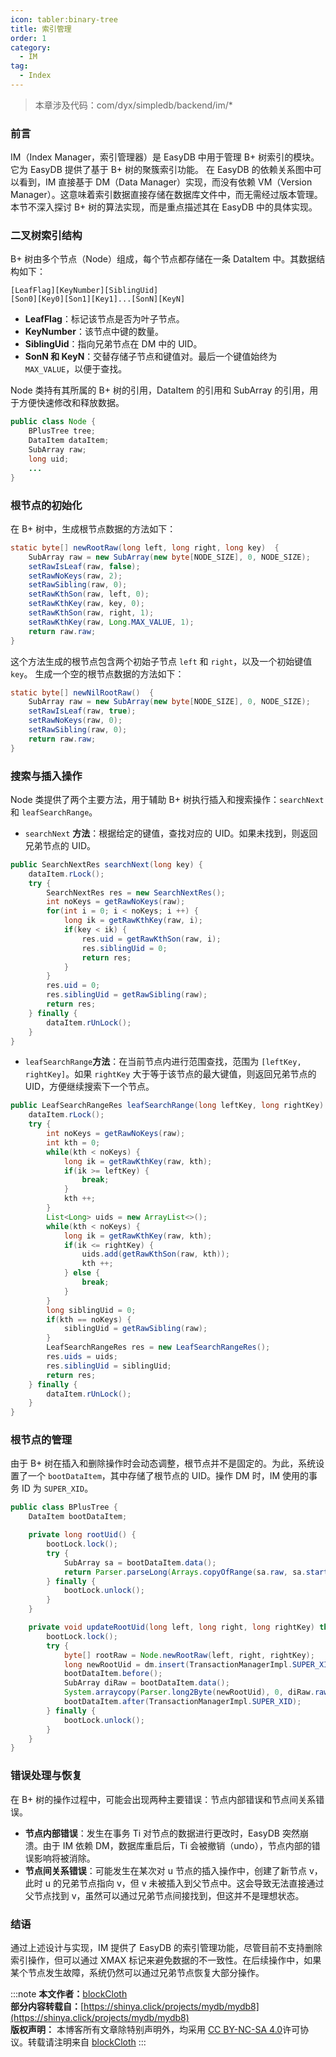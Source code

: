 ```yaml
---
icon: tabler:binary-tree
title: 索引管理
order: 1
category:
  - IM
tag:
  - Index
---
```


> 本章涉及代码：com/dyx/simpledb/backend/im/*

### 前言

IM（Index Manager，索引管理器）是 EasyDB 中用于管理 B+ 树索引的模块。它为 EasyDB 提供了基于 B+ 树的聚簇索引功能。
在 EasyDB 的依赖关系图中可以看到，IM 直接基于 DM（Data Manager）实现，而没有依赖 VM（Version Manager）。这意味着索引数据直接存储在数据库文件中，而无需经过版本管理。本节不深入探讨 B+ 树的算法实现，而是重点描述其在 EasyDB 中的具体实现。

### 二叉树索引结构

B+ 树由多个节点（Node）组成，每个节点都存储在一条 DataItem 中。其数据结构如下：

```
[LeafFlag][KeyNumber][SiblingUid]
[Son0][Key0][Son1][Key1]...[SonN][KeyN]
```

- **LeafFlag**：标记该节点是否为叶子节点。
- **KeyNumber**：该节点中键的数量。
- **SiblingUid**：指向兄弟节点在 DM 中的 UID。
- **SonN 和 KeyN**：交替存储子节点和键值对。最后一个键值始终为 `MAX_VALUE`，以便于查找。

Node 类持有其所属的 B+ 树的引用，DataItem 的引用和 SubArray 的引用，用于方便快速修改和释放数据。

```java
public class Node {
    BPlusTree tree;
    DataItem dataItem;
    SubArray raw;
    long uid;
    ...
}
```

### 根节点的初始化

在 B+ 树中，生成根节点数据的方法如下：

```java
static byte[] newRootRaw(long left, long right, long key)  {
    SubArray raw = new SubArray(new byte[NODE_SIZE], 0, NODE_SIZE);
    setRawIsLeaf(raw, false);
    setRawNoKeys(raw, 2);
    setRawSibling(raw, 0);
    setRawKthSon(raw, left, 0);
    setRawKthKey(raw, key, 0);
    setRawKthSon(raw, right, 1);
    setRawKthKey(raw, Long.MAX_VALUE, 1);
    return raw.raw;
}
```

这个方法生成的根节点包含两个初始子节点 `left` 和 `right`，以及一个初始键值 `key`。
生成一个空的根节点数据的方法如下：

```java
static byte[] newNilRootRaw()  {
    SubArray raw = new SubArray(new byte[NODE_SIZE], 0, NODE_SIZE);
    setRawIsLeaf(raw, true);
    setRawNoKeys(raw, 0);
    setRawSibling(raw, 0);
    return raw.raw;
}
```

### 搜索与插入操作

Node 类提供了两个主要方法，用于辅助 B+ 树执行插入和搜索操作：`searchNext` 和 `leafSearchRange`。

- `searchNext` **方法**：根据给定的键值，查找对应的 UID。如果未找到，则返回兄弟节点的 UID。

```java
public SearchNextRes searchNext(long key) {
    dataItem.rLock();
    try {
        SearchNextRes res = new SearchNextRes();
        int noKeys = getRawNoKeys(raw);
        for(int i = 0; i < noKeys; i ++) {
            long ik = getRawKthKey(raw, i);
            if(key < ik) {
                res.uid = getRawKthSon(raw, i);
                res.siblingUid = 0;
                return res;
            }
        }
        res.uid = 0;
        res.siblingUid = getRawSibling(raw);
        return res;
    } finally {
        dataItem.rUnLock();
    }
}
```

- `leafSearchRange`**方法**：在当前节点内进行范围查找，范围为 `[leftKey, rightKey]`。如果 `rightKey` 大于等于该节点的最大键值，则返回兄弟节点的 UID，方便继续搜索下一个节点。

```java
public LeafSearchRangeRes leafSearchRange(long leftKey, long rightKey) {
    dataItem.rLock();
    try {
        int noKeys = getRawNoKeys(raw);
        int kth = 0;
        while(kth < noKeys) {
            long ik = getRawKthKey(raw, kth);
            if(ik >= leftKey) {
                break;
            }
            kth ++;
        }
        List<Long> uids = new ArrayList<>();
        while(kth < noKeys) {
            long ik = getRawKthKey(raw, kth);
            if(ik <= rightKey) {
                uids.add(getRawKthSon(raw, kth));
                kth ++;
            } else {
                break;
            }
        }
        long siblingUid = 0;
        if(kth == noKeys) {
            siblingUid = getRawSibling(raw);
        }
        LeafSearchRangeRes res = new LeafSearchRangeRes();
        res.uids = uids;
        res.siblingUid = siblingUid;
        return res;
    } finally {
        dataItem.rUnLock();
    }
}
```

### 根节点的管理

由于 B+ 树在插入和删除操作时会动态调整，根节点并不是固定的。为此，系统设置了一个 `bootDataItem`，其中存储了根节点的 UID。操作 DM 时，IM 使用的事务 ID 为 `SUPER_XID`。

```java
public class BPlusTree {
    DataItem bootDataItem;

    private long rootUid() {
        bootLock.lock();
        try {
            SubArray sa = bootDataItem.data();
            return Parser.parseLong(Arrays.copyOfRange(sa.raw, sa.start, sa.start+8));
        } finally {
            bootLock.unlock();
        }
    }

    private void updateRootUid(long left, long right, long rightKey) throws Exception {
        bootLock.lock();
        try {
            byte[] rootRaw = Node.newRootRaw(left, right, rightKey);
            long newRootUid = dm.insert(TransactionManagerImpl.SUPER_XID, rootRaw);
            bootDataItem.before();
            SubArray diRaw = bootDataItem.data();
            System.arraycopy(Parser.long2Byte(newRootUid), 0, diRaw.raw, diRaw.start, 8);
            bootDataItem.after(TransactionManagerImpl.SUPER_XID);
        } finally {
            bootLock.unlock();
        }
    }
}
```

### 错误处理与恢复

在 B+ 树的操作过程中，可能会出现两种主要错误：节点内部错误和节点间关系错误。

- **节点内部错误**：发生在事务 Ti 对节点的数据进行更改时，EasyDB 突然崩溃。由于 IM 依赖 DM，数据库重启后，Ti 会被撤销（undo），节点内部的错误影响将被消除。
- **节点间关系错误**：可能发生在某次对 u 节点的插入操作中，创建了新节点 v，此时 u 的兄弟节点指向 v，但 v 未被插入到父节点中。这会导致无法直接通过父节点找到 v，虽然可以通过兄弟节点间接找到，但这并不是理想状态。

### 结语

通过上述设计与实现，IM 提供了 EasyDB 的索引管理功能，尽管目前不支持删除索引操作，但可以通过 XMAX 标记来避免数据的不一致性。在后续操作中，如果某个节点发生故障，系统仍然可以通过兄弟节点恢复大部分操作。

:::note
**本文作者：**[blockCloth](https://github.com/blockCloth)  
**部分内容转载自：**[https://shinya.click/projects/mydb/mydb8](https://shinya.click/projects/mydb/mydb8)  
**版权声明：** 本博客所有文章除特别声明外，均采用 [CC BY-NC-SA 4.0](https://creativecommons.org/licenses/by/4.0/legalcode.zh-hans)许可协议。转载请注明来自 [blockCloth](https://github.com/blockCloth)
:::